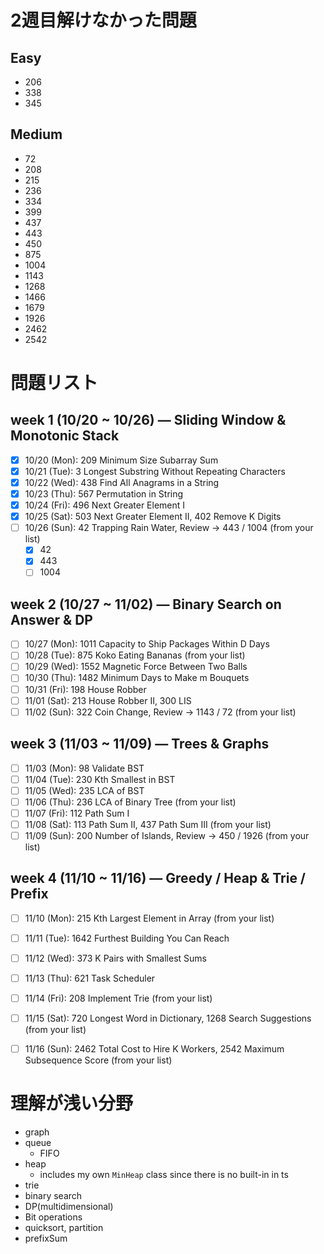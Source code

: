 # 2週目解けなかった問題
## Easy
- 206
- 338
- 345

## Medium
- 72
- 208
- 215
- 236
- 334
- 399
- 437
- 443
- 450
- 875
- 1004
- 1143
- 1268
- 1466
- 1679
- 1926
- 2462
- 2542


# 問題リスト

## week 1 (10/20 ~ 10/26) — Sliding Window & Monotonic Stack
- [x] 10/20 (Mon): 209 Minimum Size Subarray Sum
- [x] 10/21 (Tue): 3 Longest Substring Without Repeating Characters
- [x] 10/22 (Wed): 438 Find All Anagrams in a String
- [x] 10/23 (Thu): 567 Permutation in String
- [x] 10/24 (Fri): 496 Next Greater Element I
- [x] 10/25 (Sat): 503 Next Greater Element II, 402 Remove K Digits
- [ ] 10/26 (Sun): 42 Trapping Rain Water, Review → 443 / 1004 (from your list)
  - [x] 42
  - [x] 443
  - [ ] 1004

## week 2 (10/27 ~ 11/02) — Binary Search on Answer & DP
- [ ] 10/27 (Mon): 1011 Capacity to Ship Packages Within D Days
- [ ] 10/28 (Tue): 875 Koko Eating Bananas (from your list)
- [ ] 10/29 (Wed): 1552 Magnetic Force Between Two Balls
- [ ] 10/30 (Thu): 1482 Minimum Days to Make m Bouquets
- [ ] 10/31 (Fri): 198 House Robber
- [ ] 11/01 (Sat): 213 House Robber II, 300 LIS
- [ ] 11/02 (Sun): 322 Coin Change, Review → 1143 / 72 (from your list)

## week 3 (11/03 ~ 11/09) — Trees & Graphs
- [ ] 11/03 (Mon): 98 Validate BST
- [ ] 11/04 (Tue): 230 Kth Smallest in BST
- [ ] 11/05 (Wed): 235 LCA of BST
- [ ] 11/06 (Thu): 236 LCA of Binary Tree (from your list)
- [ ] 11/07 (Fri): 112 Path Sum I
- [ ] 11/08 (Sat): 113 Path Sum II, 437 Path Sum III (from your list)
- [ ] 11/09 (Sun): 200 Number of Islands, Review → 450 / 1926 (from your list)

## week 4 (11/10 ~ 11/16) — Greedy / Heap & Trie / Prefix
- [ ] 11/10 (Mon): 215 Kth Largest Element in Array (from your list)
- [ ] 11/11 (Tue): 1642 Furthest Building You Can Reach
- [ ] 11/12 (Wed): 373 K Pairs with Smallest Sums
- [ ] 11/13 (Thu): 621 Task Scheduler
- [ ] 11/14 (Fri): 208 Implement Trie (from your list)
- [ ] 11/15 (Sat): 720 Longest Word in Dictionary, 1268 Search Suggestions (from your list)
- [ ] 11/16 (Sun): 2462 Total Cost to Hire K Workers, 2542 Maximum Subsequence Score (from your list)


# 理解が浅い分野
- graph
- queue
  - FIFO
- heap
  - includes my own `MinHeap` class since there is no built-in in ts
- trie
- binary search
- DP(multidimensional)
- Bit operations
- quicksort, partition
- prefixSum

